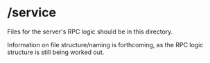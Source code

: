 # /service

Files for the server's RPC logic should be in this directory.

Information on file structure/naming is forthcoming, as the RPC logic structure is still being worked out.
